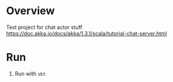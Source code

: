 # Overview

Test project for chat actor stuff
https://doc.akka.io/docs/akka/1.3.1/scala/tutorial-chat-server.html

# Run

1. Run with `sbt`